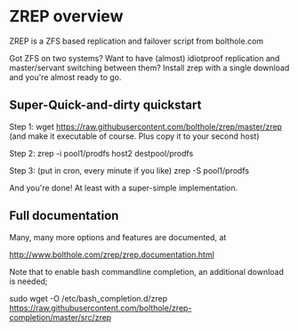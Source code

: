 # ZREP overview
ZREP is a ZFS based replication and failover script from bolthole.com

Got ZFS on two systems? Want to have (almost) idiotproof replication and master/servant switching between them?
Install zrep with a single download and you're almost ready to go.

## Super-Quick-and-dirty quickstart

Step 1: wget https://raw.githubusercontent.com/bolthole/zrep/master/zrep (and make it executable of course. Plus copy it to your second host)

Step 2: zrep -i pool1/prodfs host2 destpool/prodfs

Step 3: (put in cron, every minute if you like)  zrep -S pool1/prodfs

And you're done!  At least with a super-simple implementation.


## Full documentation
Many, many more options and features are documented, at

 http://www.bolthole.com/zrep/zrep.documentation.html

Note that to enable bash commandline completion, an additional download is needed;

sudo wget -O /etc/bash_completion.d/zrep https://raw.githubusercontent.com/bolthole/zrep-completion/master/src/zrep
